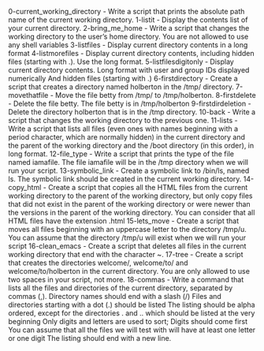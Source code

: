 0-current_working_directory - Write a script that prints the absolute 
path name of the current working directory. 1-listit - Display the 
contents list of your current directory. 2-bring_me_home - Write a 
script that changes the working directory to the user’s home directory. 
You are not allowed to use any shell variables 3-listfiles - Display 
current directory contents in a long format 4-listmorefiles - Display 
current directory contents, including hidden files (starting with .). 
Use the long format. 5-listfilesdigitonly - Display current directory 
contents. Long format with user and group IDs displayed numerically And 
hidden files (starting with .) 6-firstdirectory - Create a script that 
creates a directory named holberton in the /tmp/ directory. 
7-movethatfile - Move the file betty from /tmp/ to /tmp/holberton. 
8-firstdelete - Delete the file betty. The file betty is in 
/tmp/holberton 9-firstdirdeletion - Delete the directory holberton that 
is in the /tmp directory. 10-back - Write a script that changes the 
working directory to the previous one. 11-lists - Write a script that 
lists all files (even ones with names beginning with a period character, 
which are normally hidden) in the current directory and the parent of 
the working directory and the /boot directory (in this order), in long 
format. 12-file_type - Write a script that prints the type of the file 
named iamafile. The file iamafile will be in the /tmp directory when we 
will run your script. 13-symbolic_link - Create a symbolic link to 
/bin/ls, named ls. The symbolic link should be created in the current 
working directory. 14-copy_html - Create a script that copies all the 
HTML files from the current working directory to the parent of the 
working directory, but only copy files that did not exist in the parent 
of the working directory or were newer than the versions in the parent 
of the working directory. You can consider that all HTML files have the 
extension .html 15-lets_move - Create a script that moves all files 
beginning with an uppercase letter to the directory /tmp/u. You can 
assume that the directory /tmp/u will exist when we will run your script 
16-clean_emacs - Create a script that deletes all files in the current 
working directory that end with the character ~. 17-tree - Create a 
script that creates the directories welcome/, welcome/to/ and 
welcome/to/holberton in the current directory. You are only allowed to 
use two spaces in your script, not more. 18-commas - Write a command 
that lists all the files and directories of the current directory, 
separated by commas (,).
Directory names should end with a slash (/) Files and directories starting with a dot (.) should be listed The listing should be alpha ordered, except for the directories . and .. which should be listed at the very beginning Only digits and letters are used to sort; Digits should come first You can assume that all the files we will test with will have at least one letter or one digit The listing should end with a new line.
